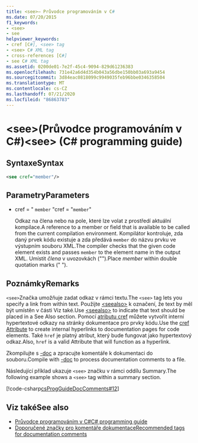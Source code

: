 ```yaml
---
title: <see>– Průvodce programováním v C#
ms.date: 07/20/2015
f1_keywords:
- <see>
- see
helpviewer_keywords:
- cref [C#], <see> tag
- <see> C# XML tag
- cross-references [C#]
- see C# XML tag
ms.assetid: 0200de01-7e2f-45c4-9094-829d61236383
ms.openlocfilehash: 731e42a6d4d354b043a56dbe150bb03a693a9454
ms.sourcegitcommit: 3d84eac0818099c9949035feb96bbe0346358504
ms.translationtype: MT
ms.contentlocale: cs-CZ
ms.lasthandoff: 07/21/2020
ms.locfileid: "86863783"
---
```

# <a name="see-c-programming-guide"></a><span data-ttu-id="f724c-102">\<see>(Průvodce programováním v C#)</span><span class="sxs-lookup"><span data-stu-id="f724c-102">\<see> (C# programming guide)</span></span>

## <a name="syntax"></a><span data-ttu-id="f724c-103">Syntaxe</span><span class="sxs-lookup"><span data-stu-id="f724c-103">Syntax</span></span>

```xml
<see cref="member"/>
```

## <a name="parameters"></a><span data-ttu-id="f724c-104">Parametry</span><span class="sxs-lookup"><span data-stu-id="f724c-104">Parameters</span></span>

- <span data-ttu-id="f724c-105">cref = " `member` "</span><span class="sxs-lookup"><span data-stu-id="f724c-105">cref = "`member`"</span></span>

  <span data-ttu-id="f724c-106">Odkaz na člena nebo na pole, které lze volat z prostředí aktuální kompilace.</span><span class="sxs-lookup"><span data-stu-id="f724c-106">A reference to a member or field that is available to be called from the current compilation environment.</span></span> <span data-ttu-id="f724c-107">Kompilátor kontroluje, zda daný prvek kódu existuje a zda předává `member` do názvu prvku ve výstupním souboru XML.</span><span class="sxs-lookup"><span data-stu-id="f724c-107">The compiler checks that the given code element exists and passes `member` to the element name in the output XML.</span></span> <span data-ttu-id="f724c-108">Umístit *člena* v uvozovkách ("").</span><span class="sxs-lookup"><span data-stu-id="f724c-108">Place *member* within double quotation marks (" ").</span></span>

## <a name="remarks"></a><span data-ttu-id="f724c-109">Poznámky</span><span class="sxs-lookup"><span data-stu-id="f724c-109">Remarks</span></span>

<span data-ttu-id="f724c-110">`<see>`Značka umožňuje zadat odkaz v rámci textu.</span><span class="sxs-lookup"><span data-stu-id="f724c-110">The `<see>` tag lets you specify a link from within text.</span></span> <span data-ttu-id="f724c-111">Použijte [\<seealso>](./seealso.md) k označení, že text by měl být umístěn v části Viz také.</span><span class="sxs-lookup"><span data-stu-id="f724c-111">Use [\<seealso>](./seealso.md) to indicate that text should be placed in a See Also section.</span></span> <span data-ttu-id="f724c-112">Pomocí [atributu cref](./cref-attribute.md) můžete vytvořit interní hypertextové odkazy na stránky dokumentace pro prvky kódu.</span><span class="sxs-lookup"><span data-stu-id="f724c-112">Use the [cref Attribute](./cref-attribute.md) to create internal hyperlinks to documentation pages for code elements.</span></span> <span data-ttu-id="f724c-113">Také ``href`` je platný atribut, který bude fungovat jako hypertextový odkaz.</span><span class="sxs-lookup"><span data-stu-id="f724c-113">Also, ``href`` is a valid Attribute that will function as a hyperlink.</span></span>

<span data-ttu-id="f724c-114">Zkompilujte s [-doc](../../language-reference/compiler-options/doc-compiler-option.md) a zpracujte komentáře k dokumentaci do souboru.</span><span class="sxs-lookup"><span data-stu-id="f724c-114">Compile with [-doc](../../language-reference/compiler-options/doc-compiler-option.md) to process documentation comments to a file.</span></span>

<span data-ttu-id="f724c-115">Následující příklad ukazuje `<see>` značku v rámci oddílu Summary.</span><span class="sxs-lookup"><span data-stu-id="f724c-115">The following example shows a `<see>` tag within a summary section.</span></span>

[!code-csharp[csProgGuideDocComments#12](~/samples/snippets/csharp/VS_Snippets_VBCSharp/csProgGuideDocComments/CS/DocComments.cs#12)]

## <a name="see-also"></a><span data-ttu-id="f724c-116">Viz také</span><span class="sxs-lookup"><span data-stu-id="f724c-116">See also</span></span>

- [<span data-ttu-id="f724c-117">Průvodce programováním v C#</span><span class="sxs-lookup"><span data-stu-id="f724c-117">C# programming guide</span></span>](../index.md)
- [<span data-ttu-id="f724c-118">Doporučené značky pro komentáře dokumentace</span><span class="sxs-lookup"><span data-stu-id="f724c-118">Recommended tags for documentation comments</span></span>](./recommended-tags-for-documentation-comments.md)
